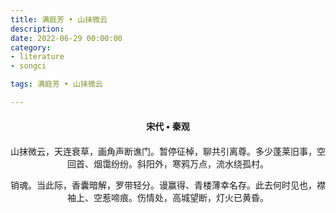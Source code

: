 ```yaml
---
title: 满庭芳 • 山抹微云
description:
date: 2022-06-29 00:00:00
category:
- literature
- songci

tags: 满庭芳 • 山抹微云

---
```


<div id="poem-author">
    宋代 • 秦观
</div>
<div id="poem-body">
<p class="poem-paragraph">山抹微云，天连衰草，画角声断谯门。暂停征棹，聊共引离尊。多少蓬莱旧事，空回首、烟霭纷纷。斜阳外，寒鸦万点，流水绕孤村。</p>
<p class="poem-paragraph">销魂。当此际，香囊暗解，罗带轻分。谩赢得、青楼薄幸名存。此去何时见也，襟袖上、空惹啼痕。伤情处，高城望断，灯火已黄昏。</p>

</div>

<style>

#poem-author {
    width: 100%;
    text-align: center;
    margin: 20px 0;
    font-weight: bold;
}
#poem-body {
    width: 100%;
    text-align: center;
}
.poem-paragraph {
    font-family: "仿宋"
}

</style>